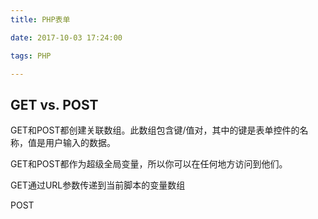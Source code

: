 ```yaml
---
title: PHP表单

date: 2017-10-03 17:24:00

tags: PHP

---
```


## GET vs. POST

GET和POST都创建关联数组。此数组包含键/值对，其中的键是表单控件的名称，值是用户输入的数据。

GET和POST都作为超级全局变量，所以你可以在任何地方访问到他们。

GET通过URL参数传递到当前脚本的变量数组

POST
